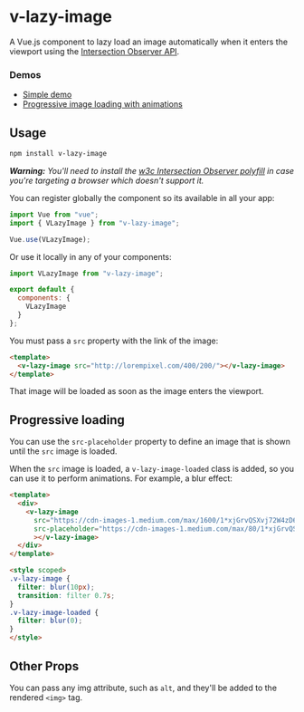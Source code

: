 # v-lazy-image

A Vue.js component to lazy load an image automatically when it enters the viewport using the [Intersection Observer API](https://developer.mozilla.org/en-US/docs/Web/API/Intersection_Observer_API).

### Demos

* [Simple demo](https://codesandbox.io/s/r5wmj970wm)
* [Progressive image loading with animations](https://codesandbox.io/s/l4vxvmpqym)

## Usage

```bash
npm install v-lazy-image
```

_**Warning:** You'll need to install the [w3c Intersection Observer polyfill](https://github.com/w3c/IntersectionObserver/tree/master/polyfill) in case you're targeting a browser which doesn't support it._

You can register globally the component so its available in all your app:

```js
import Vue from "vue";
import { VLazyImage } from "v-lazy-image";

Vue.use(VLazyImage);
```

Or use it locally in any of your components:

```js
import VLazyImage from "v-lazy-image";

export default {
  components: {
    VLazyImage
  }
};
```

You must pass a `src` property with the link of the image:

```html
<template>
  <v-lazy-image src="http://lorempixel.com/400/200/"></v-lazy-image>
</template>
```

That image will be loaded as soon as the image enters the viewport.

## Progressive loading

You can use the `src-placeholder` property to define an image that is shown until the `src` image is loaded.

When the `src` image is loaded, a `v-lazy-image-loaded` class is added, so you can use it to perform animations. For example, a blur effect:

```html
<template>
  <div>
    <v-lazy-image
      src="https://cdn-images-1.medium.com/max/1600/1*xjGrvQSXvj72W4zD6IWzfg.jpeg"
      src-placeholder="https://cdn-images-1.medium.com/max/80/1*xjGrvQSXvj72W4zD6IWzfg.jpeg"
      ></v-lazy-image>
  </div>
</template>

<style scoped>
.v-lazy-image {
  filter: blur(10px);
  transition: filter 0.7s;
}
.v-lazy-image-loaded {
  filter: blur(0);
}
</style>
```

## Other Props

You can pass any img attribute, such as `alt`, and they'll be added to the rendered `<img>` tag.
